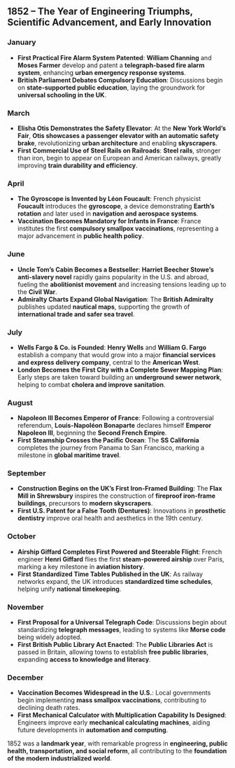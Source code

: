 ## **1852 – The Year of Engineering Triumphs, Scientific Advancement, and Early Innovation**  

### **January**  
- **First Practical Fire Alarm System Patented**: **William Channing** and **Moses Farmer** develop and patent a **telegraph-based fire alarm system**, enhancing **urban emergency response systems**.  
- **British Parliament Debates Compulsory Education**: Discussions begin on **state-supported public education**, laying the groundwork for **universal schooling in the UK**.  

### **March**  
- **Elisha Otis Demonstrates the Safety Elevator**: At the **New York World’s Fair**, **Otis showcases a passenger elevator with an automatic safety brake**, revolutionizing **urban architecture** and enabling **skyscrapers**.  
- **First Commercial Use of Steel Rails on Railroads**: **Steel rails**, stronger than iron, begin to appear on European and American railways, greatly improving **train durability and efficiency**.  

### **April**  
- **The Gyroscope is Invented by Léon Foucault**: French physicist **Foucault** introduces the **gyroscope**, a device demonstrating **Earth’s rotation** and later used in **navigation and aerospace systems**.  
- **Vaccination Becomes Mandatory for Infants in France**: France institutes the first **compulsory smallpox vaccinations**, representing a major advancement in **public health policy**.  

### **June**  
- **Uncle Tom’s Cabin Becomes a Bestseller**: **Harriet Beecher Stowe’s anti-slavery novel** rapidly gains popularity in the U.S. and abroad, fueling the **abolitionist movement** and increasing tensions leading up to the **Civil War**.  
- **Admiralty Charts Expand Global Navigation**: The **British Admiralty** publishes updated **nautical maps**, supporting the growth of **international trade and safer sea travel**.  

### **July**  
- **Wells Fargo & Co. is Founded**: **Henry Wells** and **William G. Fargo** establish a company that would grow into a major **financial services and express delivery company**, central to the **American West**.  
- **London Becomes the First City with a Complete Sewer Mapping Plan**: Early steps are taken toward building an **underground sewer network**, helping to combat **cholera and improve sanitation**.  

### **August**  
- **Napoleon III Becomes Emperor of France**: Following a controversial referendum, **Louis-Napoléon Bonaparte** declares himself **Emperor Napoleon III**, beginning the **Second French Empire**.  
- **First Steamship Crosses the Pacific Ocean**: The **SS California** completes the journey from Panama to San Francisco, marking a milestone in **global maritime travel**.  

### **September**  
- **Construction Begins on the UK’s First Iron-Framed Building**: The **Flax Mill in Shrewsbury** inspires the construction of **fireproof iron-frame buildings**, precursors to **modern skyscrapers**.  
- **First U.S. Patent for a False Tooth (Dentures)**: Innovations in **prosthetic dentistry** improve oral health and aesthetics in the 19th century.  

### **October**  
- **Airship Giffard Completes First Powered and Steerable Flight**: French engineer **Henri Giffard** flies the first **steam-powered airship** over Paris, marking a key milestone in **aviation history**.  
- **First Standardized Time Tables Published in the UK**: As railway networks expand, the UK introduces **standardized time schedules**, helping unify **national timekeeping**.  

### **November**  
- **First Proposal for a Universal Telegraph Code**: Discussions begin about standardizing **telegraph messages**, leading to systems like **Morse code** being widely adopted.  
- **First British Public Library Act Enacted**: The **Public Libraries Act** is passed in Britain, allowing towns to establish **free public libraries**, expanding **access to knowledge and literacy**.  

### **December**  
- **Vaccination Becomes Widespread in the U.S.**: Local governments begin implementing **mass smallpox vaccinations**, contributing to declining death rates.  
- **First Mechanical Calculator with Multiplication Capability Is Designed**: Engineers improve early **mechanical calculating machines**, aiding future developments in **automation and computing**.  

1852 was a **landmark year**, with remarkable progress in **engineering, public health, transportation, and social reform**, all contributing to the **foundation of the modern industrialized world**.

